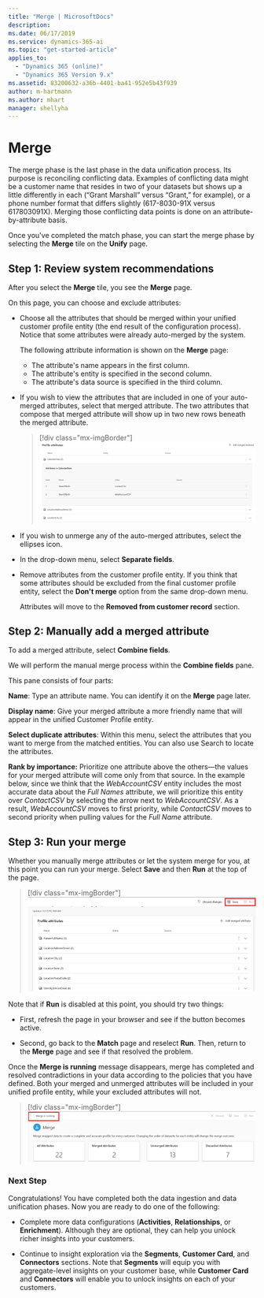 ```yaml
---
title: "Merge | MicrosoftDocs"
description: 
ms.date: 06/17/2019
ms.service: dynamics-365-ai
ms.topic: "get-started-article"
applies_to: 
  - "Dynamics 365 (online)"
  - "Dynamics 365 Version 9.x"
ms.assetid: 83200632-a36b-4401-ba41-952e5b43f939
author: m-hartmann
ms.author: mhart
manager: shellyha
---
```

# Merge

The merge phase is the last phase in the data unification process. Its purpose is reconciling conflicting data. Examples of conflicting data might be a customer name that resides in two of your datasets but shows up a little differently in each (“Grant Marshall” versus “Grant,” for example), or a phone number format that differs slightly (617-8030-91X versus 617803091X). Merging those conflicting data points is done on an attribute-by-attribute basis. 

Once you've completed the match phase, you can start the merge phase by selecting the **Merge** tile on the **Unify** page.

## Step 1: Review system recommendations

After you select the **Merge** tile, you see the **Merge** page.

On this page, you can choose and exclude attributes:

- Choose all the attributes that should be merged within your unified customer profile entity (the end result of the configuration process). Notice that some attributes were already auto-merged by the system.

   The following attribute information is shown on the **Merge** page:

   - The attribute's name appears in the first column.
   - The attribute's entity is specified in the second column.
   - The attribute's data source is specified in the third column.
   
- If you wish to view the attributes that are included in one of your auto-merged attributes, select that merged attribute. The two attributes that compose that merged attribute will show up in two new rows beneath the merged attribute.

   > [!div class="mx-imgBorder"] 
   > ![Select merged attribute](media/configure-data-merge-profile-attributes.png "Select merged attribute")

- If you wish to unmerge any of the auto-merged attributes, select the ellipses icon.
  
-  In the drop-down menu, select **Separate fields**.

- Remove attributes from the customer profile entity. If you think that some attributes should be excluded from the final customer profile entity, select the  **Don't merge** option from the same drop-down menu.

   Attributes will move to the **Removed from customer record** section.

## Step 2: Manually add a merged attribute

To add a merged attribute, select **Combine fields**.

We will perform the manual merge process within the **Combine fields** pane.

This pane consists of four parts:

**Name**: Type an attribute name. You can identify it on the **Merge** page later.

**Display name**: Give your merged attribute a more friendly name that will appear in the unified Customer Profile entity. 

**Select duplicate attributes**: Within this menu, select the attributes that you want to merge from the matched entities. You can also use Search to locate the attributes. 

**Rank by importance:** Prioritize one attribute above the others—the values for your merged attribute will come only from that source. In the example below, since we think that the *WebAccountCSV* entity includes the most accurate data about the *Full Names* attribute, we will prioritize this entity over *ContactCSV* by selecting the arrow next to *WebAccountCSV*. As a result, *WebAccountCSV* moves to first priority, while *ContactCSV* moves to second priority when pulling values for the *Full Name* attribute.

## Step 3: Run your merge

Whether you manually merge attributes or let the system merge for you, at this point you can run your merge. Select **Save** and then **Run** at the top of the page.

> [!div class="mx-imgBorder"] 
> ![Data merge Save and Run](media/configure-data-merge-save-run.png "Data merge Save and Run")

Note that if **Run** is disabled at this point, you should try two things:

- First, refresh the page in your browser and see if the button becomes active.

- Second, go back to the **Match** page and reselect **Run**. Then, return to the **Merge** page and see if that resolved the problem.

Once the **Merge is running** message disappears, merge has completed and resolved contradictions in your data according to the policies that you have defined. Both your merged and unmerged attributes will be included in your unified profile entity, while your excluded attributes will not.

> [!div class="mx-imgBorder"] 
> ![Data merge in progress](media/configure-data-merge-image17.png "Data merge in progress")

### Next Step

Congratulations! You have completed both the data ingestion and data unification phases. Now you are ready to do one of the following:

- Complete more data configurations (**Activities**, **Relationships**, or **Enrichment**). Although they are  optional, they can help you unlock richer insights into your customers. 

- Continue to insight exploration via the **Segments**, **Customer Card**, and **Connectors** sections. Note that **Segments** will equip you with aggregate-level insights on your customer base, while **Customer Card** and **Connectors** will enable you to unlock insights on each of your customers.
